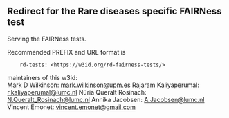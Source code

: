 ## Redirect for the Rare diseases specific FAIRNess test

Serving the FAIRNess tests.  

Recommended PREFIX and URL format is

        rd-tests: <https://w3id.org/rd-fairness-tests/>

maintainers of this w3id:  
     Mark D Wilkinson:  mark.wilkinson@upm.es
     Rajaram Kaliyaperumal: r.kaliyaperumal@lumc.nl
     Núria Queralt Rosinach: N.Queralt_Rosinach@lumc.nl
     Annika Jacobsen: A.Jacobsen@lumc.nl
     Vincent Emonet: vincent.emonet@gmail.com  
